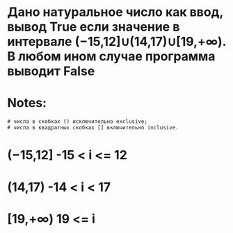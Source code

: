 # Дано натуральное число как ввод, вывод True если значение в интервале (−15,12]∪(14,17)∪[19,+∞). В любом ином случае программа выводит False

# Notes:

    # числа в скобках () исключительно exclusive;
    # числа в квадратных скобках [] включительно inclusive.

# (−15,12]  -15 < i <= 12
# (14,17)     -14 < i < 17
# [19,+∞)    19 <= i
